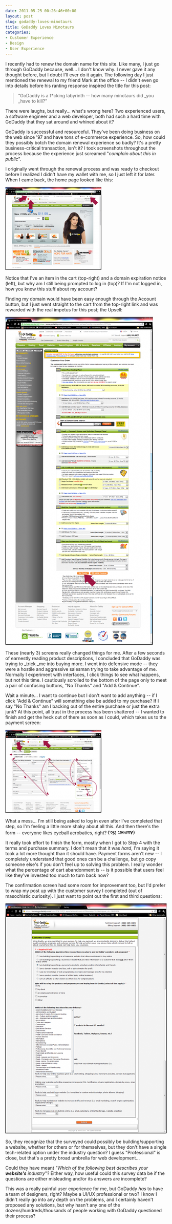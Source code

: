 ```yaml
---
date: 2011-05-25 00:26:46+00:00
layout: post
slug: godaddy-loves-minotaurs
title: GoDaddy Loves Minotaurs
categories:
- Customer Experience
- Design
- User Experience
---
```


I recently had to renew the domain name for this site. Like many, I just go through GoDaddy because, well... I don't know why. I never gave it any thought before, but I doubt I'll ever do it again. The following day I just mentioned the renewal to my friend Mark at the office -- I didn't even go into details before his ranting response inspired the title for this post:


> “GoDaddy is a f*cking labyrinth -- how many minotaurs did _you _have to kill?”


There were laughs, but really... what's wrong here? Two experienced users, a software engineer and a web developer, both had such a hard time with GoDaddy that they sat around and whined about it?

GoDaddy is successful and resourceful. They've been doing business on the web since '97 and have tons of e-commerce experience. So, how could they possibly botch the domain renewal experience so badly? It's a pretty business-critical transaction, isn't it? I took screenshots throughout the process because the experience just screamed "_complain about this in public_".

I originally went through the renewal process and was ready to checkout before I realized I didn't have my wallet with me, so I just left it for later. When I came back, the home page looked like this:

![Obligatory disclaimer that I've added the red arrows](/assets/img/2011/05/01start-300x259.png)

Notice that I've an item in the cart (top-right) and a domain expiration notice (left), but why am I still being prompted to log in (top)? If I'm not logged in, how you know this stuff about my account?

Finding my domain would have been easy enough through the Account button, but I just went straight to the cart from the top-right link and was rewarded with the real impetus for this post; the Upsell:

![Several screens stitched together in Photoshop to show the whole gauntlet](/assets/img/2011/05/03extras-461x1024.png)

These (nearly 3) screens really changed things for me. After a few seconds of earnestly reading product descriptions, I concluded that GoDaddy was trying to _trick _me into buying more. I went into defensive mode -- they were a hostile and aggressive salesman trying to take advantage of me. Normally I experiment with interfaces, I click things to see what happens, but not this time. I cautiously scrolled to the bottom of the page only to meet a pair of confusing buttons, "No Thanks" and "Add & Continue".

Wait a minute... I want to continue but I don't want to add anything -- if I click "Add & Continue" will something else be added to my purchase? If I say "No Thanks" am I backing out of the entire purchase or just the extra junk? At this point, all trust in the process has been shattered -- I wanted to finish and get the heck out of there as soon as I could, which takes us to the payment screen:

![It should go without saying that I added the red arrows and path, but I evidently said it anyway.](/assets/img/2011/05/04checkout-300x259.png)

What a mess... I'm still being asked to log in even after I've completed that step, so I'm feeling a little more shaky about all this. And then there's the form -- everyone likes eyeball acrobatics, right? ![](/assets/img/2011/05/answer-no1.png)

It really took effort to finish the form, mostly when I got to Step 4 with the terms and purchase summary. I don't mean that it was _hard_, I'm saying it took a lot more thought than it should have. Payment forms aren't new -- I completely understand that good ones can be a challenge, but go copy someone else's if you don't feel up to solving this problem. I really wonder what the percentage of cart abandonment is -- is it possible that users feel like they've invested too much to turn back now?

The confirmation screen had some room for improvement too, but I'd prefer to wrap my post up with the customer survey I completed (out of masochistic curiosity). I just want to point out the first and third questions:

![I stitched together all the options for the third question.](/assets/img/2011/05/06survey-718x1024.png)

So, they recognize that the surveyed could possibly be building/supporting a website, whether for others or for themselves, but they don't have a single tech-related option under the industry question? I guess "Professional" is close, but that's a pretty broad umbrella for  web development...

Could they have meant _"Which of the following best describes your **website's** industry_"? Either way, how useful could this survey data be if the questions are either misleading and/or its answers are incomplete?

This was a really painful user experience for me, but GoDaddy _has_ to have a team of designers, right? Maybe a UI/UX professional or two? I know I didn't really go into any depth on the problems, and I certainly haven't proposed any solutions, but why hasn't any one of the dozens/hundreds/thousands of people working with GoDaddy questioned their process?
